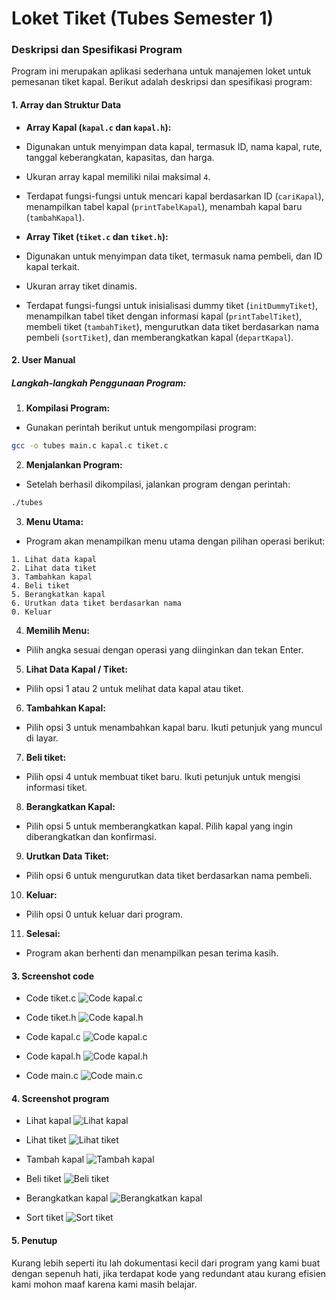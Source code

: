 
# Loket Tiket (Tubes Semester 1)

### Deskripsi dan Spesifikasi Program

Program ini merupakan aplikasi sederhana untuk manajemen loket untuk pemesanan tiket kapal. Berikut adalah deskripsi dan spesifikasi program:

#### 1. Array dan Struktur Data

-  **Array Kapal (`kapal.c` dan `kapal.h`):**
- Digunakan untuk menyimpan data kapal, termasuk ID, nama kapal, rute, tanggal keberangkatan, kapasitas, dan harga.
- Ukuran array kapal memiliki nilai maksimal `4`.
- Terdapat fungsi-fungsi untuk mencari kapal berdasarkan ID (`cariKapal`), menampilkan tabel kapal (`printTabelKapal`), menambah kapal baru (`tambahKapal`).

-  **Array Tiket (`tiket.c` dan `tiket.h`):**
- Digunakan untuk menyimpan data tiket, termasuk nama pembeli, dan ID kapal terkait.
- Ukuran array tiket dinamis.
- Terdapat fungsi-fungsi untuk inisialisasi dummy tiket (`initDummyTiket`), menampilkan tabel tiket dengan informasi kapal (`printTabelTiket`), membeli tiket (`tambahTiket`), mengurutkan data tiket berdasarkan nama pembeli (`sortTiket`), dan memberangkatkan kapal (`departKapal`).

#### 2. User Manual

##### Langkah-langkah Penggunaan Program:

1.  **Kompilasi Program:**

- Gunakan perintah berikut untuk mengompilasi program:
```bash
gcc -o tubes main.c kapal.c tiket.c
```

2.  **Menjalankan Program:**

- Setelah berhasil dikompilasi, jalankan program dengan perintah:
```bash
./tubes
```

3.  **Menu Utama:**

- Program akan menampilkan menu utama dengan pilihan operasi berikut:
```
1. Lihat data kapal
2. Lihat data tiket
3. Tambahkan kapal
4. Beli tiket
5. Berangkatkan kapal
6. Urutkan data tiket berdasarkan nama
0. Keluar
```

4.  **Memilih Menu:**

- Pilih angka sesuai dengan operasi yang diinginkan dan tekan Enter.

5.  **Lihat Data Kapal / Tiket:**

- Pilih opsi 1 atau 2 untuk melihat data kapal atau tiket.

6.  **Tambahkan Kapal:**

- Pilih opsi 3 untuk menambahkan kapal baru. Ikuti petunjuk yang muncul di layar.

7.  **Beli tiket:**

- Pilih opsi 4 untuk membuat tiket baru. Ikuti petunjuk untuk mengisi informasi tiket.

8.  **Berangkatkan Kapal:**

- Pilih opsi 5 untuk memberangkatkan kapal. Pilih kapal yang ingin diberangkatkan dan konfirmasi.

9.  **Urutkan Data Tiket:**

- Pilih opsi 6 untuk mengurutkan data tiket berdasarkan nama pembeli.

10.  **Keluar:**

- Pilih opsi 0 untuk keluar dari program.

11.  **Selesai:**

- Program akan berhenti dan menampilkan pesan terima kasih.

#### 3. Screenshot code

- Code tiket.c
![Code kapal.c](./screenshots/code/tiketc.png)

- Code tiket.h
![Code kapal.h](./screenshots/code/tiketh.png)

- Code kapal.c
![Code kapal.c](./screenshots/code/kapalc.png)

- Code kapal.h
![Code kapal.h](./screenshots/code/kapalh.png)

- Code main.c
![Code main.c](./screenshots/code/main.png)

#### 4. Screenshot program

- Lihat kapal
![Lihat kapal](./screenshots/output/lihat-kapal.png)

- Lihat tiket
![Lihat tiket](./screenshots/output/lihat-tiket.png)

- Tambah kapal
![Tambah kapal](./screenshots/output/tambah-kapal.png)

- Beli tiket
![Beli tiket](./screenshots/output/tambah-tiket.png)

- Berangkatkan kapal
![Berangkatkan kapal](./screenshots/output/depart-kapal.png)

- Sort tiket
![Sort tiket](./screenshots/output/sort-tiket.png)

#### 5. Penutup

Kurang lebih seperti itu lah dokumentasi kecil dari program yang kami buat dengan sepenuh hati, jika terdapat kode yang redundant atau kurang efisien kami mohon maaf karena kami masih belajar.
